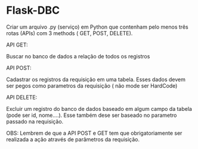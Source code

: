 # Flask-DBC


Criar um arquivo .py (serviço) em Python que contenham pelo menos três rotas (APIs) com 3 methods ( GET, POST, DELETE).

API GET:

Buscar no banco de dados a relação de todos os registros

API POST:

Cadastrar os registros da requisição em uma tabela. Esses dados devem ser pegos como parametros da requisição ( não mode ser HardCode)

API DELETE:

Excluir um registro do banco de dados baseado em algum campo da tabela (pode ser id, nome....). Esse também dese ser baseado no parametro passado na requisição.



OBS: Lembrem de que a API POST e GET tem que obrigatoriamente ser realizada a ação através de parâmetros da requisição.


